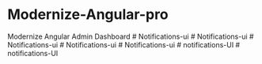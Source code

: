 # Modernize-Angular-pro
Modernize Angular Admin Dashboard
#   N o t i f i c a t i o n s - u i  
 #   N o t i f i c a t i o n s - u i  
 #   N o t i f i c a t i o n s - u i  
 #   N o t i f i c a t i o n s - u i  
 #   N o t i f i c a t i o n s - u i  
 #   n o t i f i c a t i o n s - U I  
 #   n o t i f i c a t i o n s - U I  
 